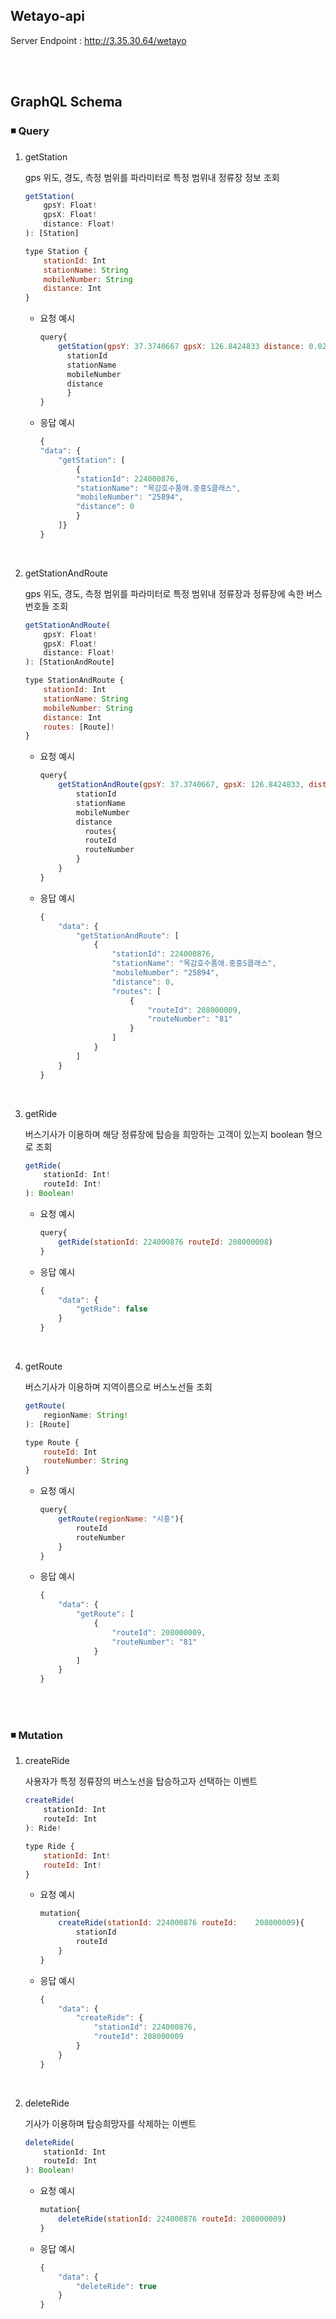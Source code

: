 ## Wetayo-api

Server Endpoint : http://3.35.30.64/wetayo

<br>
<br>

## GraphQL Schema

### ◾ Query

1. getStation

   gps 위도, 경도, 측정 범위를 파라미터로 특정 범위내 정류장 정보 조회

   ```js
   getStation(
       gpsY: Float!
       gpsX: Float!
       distance: Float!
   ): [Station]

   type Station {
       stationId: Int
       stationName: String
       mobileNumber: String
       distance: Int
   }
   ```

   - 요청 예시

     ```js
     query{
         getStation(gpsY: 37.3740667 gpsX: 126.8424833 distance: 0.02){
           stationId
           stationName
           mobileNumber
           distance
           }
     }
     ```

   - 응답 예시

     ```js
     {
     "data": {
         "getStation": [
             {
             "stationId": 224000876,
             "stationName": "목감호수품애.중흥S클래스",
             "mobileNumber": "25894",
             "distance": 0
             }
         ]}
     }
     ```

<br>

2. getStationAndRoute

   gps 위도, 경도, 측정 범위를 파라미터로 특정 범위내 정류장과 정류장에 속한 버스번호들 조회

   ```js
   getStationAndRoute(
       gpsY: Float!
       gpsX: Float!
       distance: Float!
   ): [StationAndRoute]

   type StationAndRoute {
       stationId: Int
       stationName: String
       mobileNumber: String
       distance: Int
       routes: [Route]!
   }
   ```

   - 요청 예시

     ```js
     query{
         getStationAndRoute(gpsY: 37.3740667, gpsX: 126.8424833, distance: 0.02){
             stationId
             stationName
             mobileNumber
             distance
               routes{
               routeId
               routeNumber
             }
         }
     }
     ```

   - 응답 예시

     ```js
     {
         "data": {
             "getStationAndRoute": [
                 {
                     "stationId": 224000876,
                     "stationName": "목감호수품애.중흥S클래스",
                     "mobileNumber": "25894",
                     "distance": 0,
                     "routes": [
                         {
                             "routeId": 208000009,
                             "routeNumber": "81"
                         }
                     ]
                 }
             ]
         }
     }
     ```

<br>

3. getRide

   버스기사가 이용하며 해당 정류장에 탑승을 희망하는 고객이 있는지 boolean 형으로 조회

   ```js
   getRide(
       stationId: Int!
       routeId: Int!
   ): Boolean!
   ```

   - 요청 예시

     ```js
     query{
         getRide(stationId: 224000876 routeId: 208000008)
     }
     ```

   - 응답 예시

     ```js
     {
         "data": {
             "getRide": false
         }
     }
     ```

<br>

4. getRoute

   버스기사가 이용하며 지역이름으로 버스노선들 조회

   ```js
   getRoute(
       regionName: String!
   ): [Route]

   type Route {
       routeId: Int
       routeNumber: String
   }
   ```

   - 요청 예시

     ```js
     query{
         getRoute(regionName: "시흥"){
             routeId
             routeNumber
         }
     }
     ```

   - 응답 예시

     ```js
     {
         "data": {
             "getRoute": [
                 {
                     "routeId": 208000009,
                     "routeNumber": "81"
                 }
             ]
         }
     }
     ```

<br><br>

### ◾ Mutation

1. createRide

   사용자가 특정 정류장의 버스노선을 탑승하고자 선택하는 이벤트

   ```js
   createRide(
       stationId: Int
       routeId: Int
   ): Ride!

   type Ride {
       stationId: Int!
       routeId: Int!
   }
   ```

   - 요청 예시

     ```js
     mutation{
         createRide(stationId: 224000876 routeId:    208000009){
             stationId
             routeId
         }
     }
     ```

   - 응답 예시

     ```js
     {
         "data": {
             "createRide": {
                 "stationId": 224000876,
                 "routeId": 208000009
             }
         }
     }
     ```

<br>

2. deleteRide

   기사가 이용하며 탑승희망자를 삭제하는 이벤트

   ```js
   deleteRide(
       stationId: Int
       routeId: Int
   ): Boolean!
   ```

   - 요청 예시

     ```js
     mutation{
         deleteRide(stationId: 224000876 routeId: 208000009)
     }
     ```

   - 응답 예시

     ```js
     {
         "data": {
             "deleteRide": true
         }
     }
     ```
